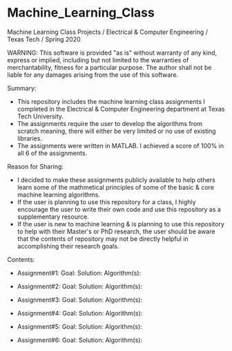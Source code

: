 # Machine_Learning_Class
Machine Learning Class Projects / Electrical &amp; Computer Engineering / Texas Tech / Spring 2020

WARNING: 
This software is provided "as is" without warranty of any kind, express or implied, including but not limited to the warranties of merchantability, fitness for a particular purpose. The author shall not be liable for any damages arising from the use of this software.

Summary:
- This repository includes the machine learning class assignments I completed in the Electrical & Computer Engineering department at Texas Tech University.
- The assignments require the user to develop the algorithms from scratch meaning, there will either be very limited or no use of existing libraries.
- The assignments were written in MATLAB. I achieved a score of 100% in all 6 of the assignments.

Reason for Sharing:
- I decided to make these assignments publicly available to help others learn some of the mathmetical principles of some of the basic & core machine learning algorithms. 
- If the user is planning to use this repository for a class, I highly encourage the user to write their own code and use this repository as a supplementary resource.
- If the user is new to machine learning & is planning to use this repository to help with their Master's or PhD research, the user should be aware that the contents of repository may not be directly helpful in accomplishing their research goals.

Contents:
- Assignment#1:
  Goal:
  Solution:
  Algorithm(s):
  
- Assignment#2:
  Goal:
  Solution:
  Algorithm(s):
  
- Assignment#3:
  Goal:
  Solution:
  Algorithm(s):
  
- Assignment#4:
  Goal:
  Solution:
  Algorithm(s):
  
- Assignment#5:
  Goal:
  Solution:
  Algorithm(s):
  
- Assignment#6:
  Goal:
  Solution:
  Algorithm(s):



